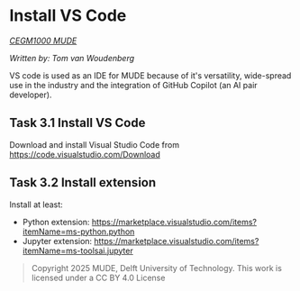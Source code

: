 # Install VS Code

*[CEGM1000 MUDE](http://mude.citg.tudelft.nl/)*

*Written by: Tom van Woudenberg*

VS code is used as an IDE for MUDE because of it's versatility, wide-spread use in the industry and the integration of GitHub Copilot (an AI pair developer). 

## Task 3.1 Install VS Code

Download and install Visual Studio Code from https://code.visualstudio.com/Download

## Task 3.2 Install extension

Install at least:

- Python extension: https://marketplace.visualstudio.com/items?itemName=ms-python.python
- Jupyter extension: https://marketplace.visualstudio.com/items?itemName=ms-toolsai.jupyter

> Copyright 2025 MUDE, Delft University of Technology. This work is licensed under a CC BY 4.0 License